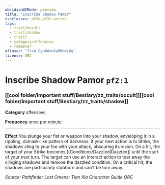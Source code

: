 ```yaml
---
obsidianUIMode: preview
title: "Inscribe Shadow Pamor"
cssclasses: pf2e,pf2e-action
tags:
  - trait/occult
  - trait/shadow
  - trait/
  - category/offensive
  - remaster
aliases: "Item.Cyo8AxoXyBHowL6g"
license: ORC
---
```

# Inscribe Shadow Pamor `pf2:1`

### [[cool folder/Important stuff/Bestiary/zz_traits/occult]][[cool folder/Important stuff/Bestiary/zz_traits/shadow]]

**Category** offensive; 




**Frequency** once per minute

* * *

**Effect** You plunge your fist or weapon into your shadow, enveloping it in a rippling, damask-like pattern of darkness. If your next action is to Strike, the shadows cling to your foe with your attack, obscuring its vision. On a hit, the target of your Strike becomes [[Conditions/Dazzled|Dazzled]] until the start of your next turn. The target can use an Interact action to tear away the clinging shadows and remove the dazzled condition. On a critical hit, the shadows are particularly stubborn and can't be torn away.

*Source: Pathfinder Lost Omens: Tian Xia Character Guide*
*ORC*